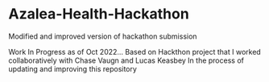 # Azalea-Health-Hackathon
Modified and improved version of hackathon submission

Work In Progress as of Oct 2022...
Based on Hackthon project that I worked collaboratively with Chase Vaugn and Lucas Keasbey
In the process of updating and improving this repository

